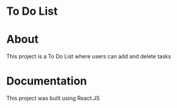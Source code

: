 # To Do List

# About

This project is a To Do List where users can add and delete tasks

# Documentation
This project was built using React.JS  
